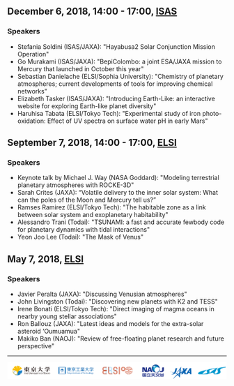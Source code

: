 ## December 6, 2018, 14:00 - 17:00, [ISAS](http://www.isas.jaxa.jp/en/)
### Speakers
- Stefania Soldini (ISAS/JAXA): "Hayabusa2 Solar Conjunction Mission Operation"
- Go Murakami (ISAS/JAXA): "BepiColombo: a joint ESA/JAXA mission to Mercury that launched in October this year"
- Sebastian Danielache (ELSI/Sophia University): "Chemistry of planetary atmospheres; current developments of tools for improving chemical networks"
- Elizabeth Tasker (ISAS/JAXA): "Introducing Earth-Like: an interactive website for exploring Earth-like planet diversity"
- Haruhisa Tabata (ELSI/Tokyo Tech): "Experimental study of iron photo-oxidation: Effect of UV spectra on surface water pH in early Mars"

## September 7, 2018, 14:00 - 17:00, [ELSI](http://elsi.jp/)
### Speakers
- Keynote talk by Michael J. Way (NASA Goddard): "Modeling terrestrial planetary atmospheres with ROCKE-3D"
- Sarah Crites (JAXA): “Volatile delivery to the inner solar system: What can the poles of the Moon and Mercury tell us?”
- Ramses Ramirez (ELSI/Tokyo Tech): "The habitable zone as a link between solar system and exoplanetary habitability"
- Alessandro Trani (Todai): "TSUNAMI: a fast and accurate fewbody code for planetary dynamics with tidal interactions"
- Yeon Joo Lee (Todai): "The Mask of Venus"

## May 7, 2018, [ELSI](http://elsi.jp/)
### Speakers
- Javier Peralta (JAXA): "Discussing Venusian atmospheres"
- John Livingston (Todai): "Discovering new planets with K2 and TESS"
- Irene Bonati (ELSI/Tokyo Tech): "Direct imaging of magma oceans in nearby young stellar associations"
- Ron Ballouz (JAXA): "Latest ideas and models for the extra-solar asteroid ‘Oumuamua"
- Makiko Ban (NAOJ): "Review of free-floating planet research and future perspective"

---
![](images/logos.png)

